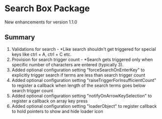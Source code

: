 Search Box Package
===============
New enhancements for version 1.1.0

 
Summary
-------
1. Validations for search -
		*Like search shouldn't get triggered for special keys like ctrl + A, ctrl + C etc.
2. Provision for search trigger count - 
		*Search gets triggered only when specific number of characters are entered (typically 3). 
3. Added optional configuration setting "forceSearchOnEnterKey" to explicitly trigger search if terms are less than search trigger count
4. Added optional configuration setting "raiseTriggerForInsufficientCount" to register a callback when length of the search terms goes below search trigger count 
5. Added optional configuration setting "notifyOnArrowKeySelection" to register a callback on array key press
6. Added optional configuration setting "loaderObject" to register callback to hold pointers to show and hide loader icon
   
